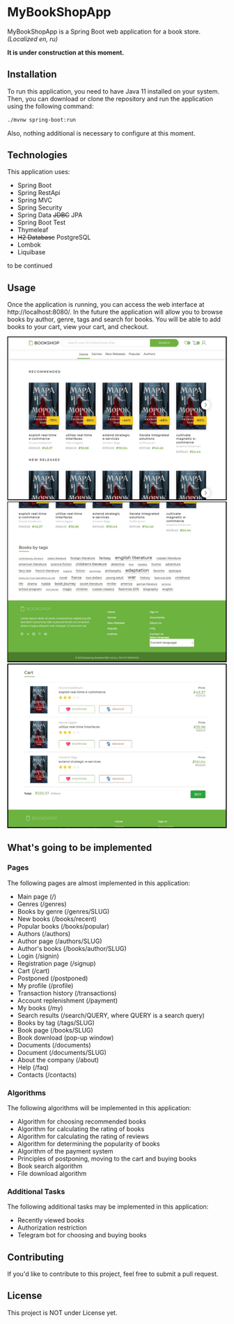 # MyBookShopApp
MyBookShopApp is a Spring Boot web application for a book store.  
*(Localized en, ru)*

**It is under construction at this moment.**

## Installation
To run this application, you need to have Java 11 installed on your system. Then, you can download or clone the repository and run the application using the following command:

```bash
./mvnw spring-boot:run
```
Also, nothing additional is necessary to configure at this moment.
## Technologies
This application uses:

* Spring Boot
* Spring RestApi
* Spring MVC
* Spring Security
* Spring Data ~~JDBC~~ JPA
* Spring Boot Test
* Thymeleaf
* ~~H2 Database~~ PostgreSQL
* Lombok
* Liquibase

to be continued

## Usage
Once the application is running, you can access the web interface at http://localhost:8080/. In the future the application will allow you to browse books by author, genre, tags and search for books. You will be able to add books to your cart, view your cart, and checkout.

<img src="MyBookShopApp\src\main\resources\book_shop_1.jpg" alt="gui_1" width="600"/>
<img src="MyBookShopApp\src\main\resources\book_shop_2.jpg" alt="gui_2" width="600"/>
<img src="MyBookShopApp\src\main\resources\book_shop_3.jpg" alt="gui_3" width="600"/>

## What's going to be implemented
### Pages
The following pages are almost implemented in this application:
- Main page (/)
- Genres (/genres)
- Books by genre (/genres/SLUG)
- New books (/books/recent)
- Popular books (/books/popular)
- Authors (/authors)
- Author page (/authors/SLUG)
- Author's books (/books/author/SLUG)
- Login (/signin)
- Registration page (/signup)
- Cart (/cart)
- Postponed (/postponed)
- My profile (/profile)
- Transaction history (/transactions)
- Account replenishment (/payment)
- My books (/my)
- Search results (/search/QUERY, where QUERY is a search query)
- Books by tag (/tags/SLUG)
- Book page (/books/SLUG)
- Book download (pop-up window)
- Documents (/documents)
- Document (/documents/SLUG)
- About the company (/about)
- Help (/faq)
- Contacts (/contacts)

### Algorithms
The following algorithms will be implemented in this application:

- Algorithm for choosing recommended books
- Algorithm for calculating the rating of books
- Algorithm for calculating the rating of reviews
- Algorithm for determining the popularity of books
- Algorithm of the payment system
- Principles of postponing, moving to the cart and buying books
- Book search algorithm
- File download algorithm

### Additional Tasks
The following additional tasks may be implemented in this application:

- Recently viewed books
- Authorization restriction
- Telegram bot for choosing and buying books

## Contributing
If you'd like to contribute to this project, feel free to submit a pull request.

## License
This project is NOT under License yet.
